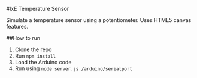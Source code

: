 #IxE Temperature Sensor 

Simulate a temperature sensor using a potentiometer. Uses HTML5 canvas features.

##How to run
1. Clone the repo
2. Run `npm install`
3. Load the Arduino code
4. Run using `node server.js /arduino/serialport`
